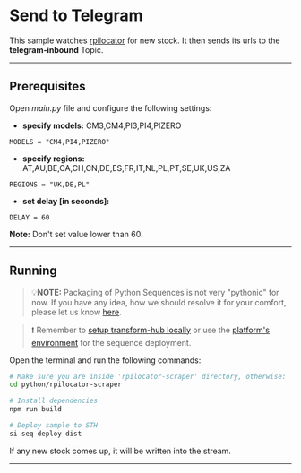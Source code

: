 # Send to Telegram

This sample watches [rpilocator](https://rpilocator.com/feed/) for new stock. It then sends its urls to the **telegram-inbound** Topic.

___
## Prerequisites
Open *main.py* file and configure the following settings:

- **specify models:** CM3,CM4,PI3,PI4,PIZERO

`MODELS = "CM4,PI4,PIZERO"`

- **specify regions:** AT,AU,BE,CA,CH,CN,DE,ES,FR,IT,NL,PL,PT,SE,UK,US,ZA

`REGIONS = "UK,DE,PL"`

- **set delay [in seconds]:**

`DELAY = 60`
 
**Note:** Don't set value lower than 60.

___
## Running
> 💡**NOTE:** Packaging of Python Sequences is not very "pythonic" for now. If you have any idea, how we should resolve it for your comfort, please let us know [here](https://github.com/scramjetorg/transform-hub/issues/598).

> ❗ Remember to [setup transform-hub locally](https://docs.scramjet.org/platform/self-hosted-installation) or use the [platform's environment](https://docs.scramjet.org/platform/quick-start) for the sequence deployment.

Open the terminal and run the following commands:

```bash
# Make sure you are inside 'rpilocator-scraper' directory, otherwise:
cd python/rpilocator-scraper

# Install dependencies
npm run build

# Deploy sample to STH
si seq deploy dist

```

If any new stock comes up, it will be written into the stream.
___


